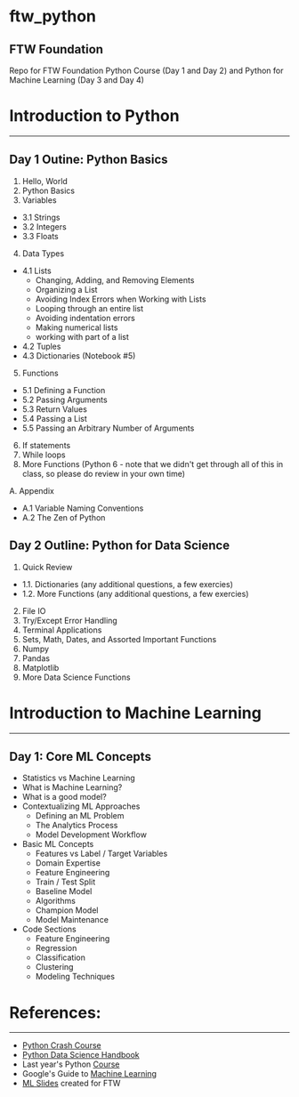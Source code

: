 # ftw_python
## FTW Foundation
 Repo for FTW Foundation Python Course (Day 1 and Day 2) and Python for Machine Learning (Day 3 and Day 4)

# Introduction to Python 
---
## Day 1 Outine: Python Basics

1. Hello, World
2. Python Basics
3. Variables
  - 3.1 Strings 
  - 3.2 Integers 
  - 3.3 Floats 
4. Data Types 
 - 4.1 Lists 
    - Changing, Adding, and Removing Elements 
    - Organizing a List 
    - Avoiding Index Errors when Working with Lists
    - Looping through an entire list
    - Avoiding indentation errors
    - Making numerical lists
    - working with part of a list
 - 4.2 Tuples 
 - 4.3 Dictionaries (Notebook #5)
5. Functions 
  - 5.1 Defining a Function
  - 5.2 Passing Arguments 
  - 5.3 Return Values 
  - 5.4 Passing a List 
  - 5.5 Passing an Arbitrary Number of Arguments 
6. If statements  
7. While loops 
8. More Functions (Python 6 - note that we didn't get through all of this in class, so please do review in your own time)

A. Appendix
 - A.1 Variable Naming Conventions
 - A.2 The Zen of Python


## Day 2 Outline: Python for Data Science
1. Quick Review 
  - 1.1. Dictionaries (any additional questions, a few exercies)
  - 1.2. More Functions (any additional questions, a few exercies)
2. File IO
3. Try/Except Error Handling
4. Terminal Applications 
5. Sets, Math, Dates, and Assorted Important Functions 
6. Numpy
7. Pandas 
8. Matplotlib
9. More Data Science Functions

# Introduction to Machine Learning
---
## Day 1: Core ML Concepts 
- Statistics vs Machine Learning
- What is Machine Learning? 
- What is a good model?
- Contextualizing ML Approaches
  - Defining an ML Problem
  - The Analytics Process
  - Model Development Workflow
- Basic ML Concepts
  - Features vs Label / Target Variables
  - Domain Expertise
  - Feature Engineering
  - Train / Test Split
  - Baseline Model
  - Algorithms
  - Champion Model
  - Model Maintenance
- Code Sections
  - Feature Engineering
  - Regression 
  - Classification 
  - Clustering
  - Modeling Techniques 


# References: 
---
- <a href='https://ehmatthes.github.io/pcc/index.html'>Python Crash Course</a>
- <a href='https://jakevdp.github.io/PythonDataScienceHandbook/'>Python Data Science Handbook</a>
- Last year's Python <a href='https://github.com/ogbinar/python101/tree/master/notebooks'>Course</a>
- Google's Guide to <a href='https://developers.google.com/machine-learning/crash-course/ml-intro'>Machine Learning</a>
- <a href='https://docs.google.com/presentation/d/1UmeNA5Dpigekp8Vsy_GHeRV4LGaL9lK4pmMpq-tveLQ/edit?usp=sharing'>ML Slides</a> created for FTW 